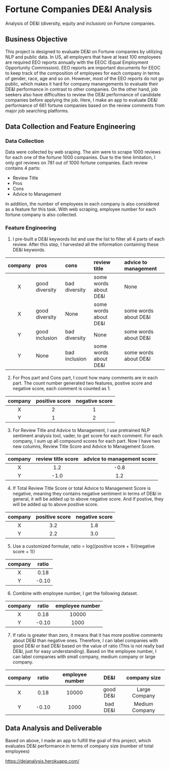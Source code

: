 # Fortune Companies DE&I Analysis

Analysis of DE&I (diversity, equity and inclusion) on Fortune companies. 

## Business Objective

This project is designed to evaluate DE&I on Fortune companies by utilizing NLP and public data. In US, all employers that have at least 100 employees are required EEO reports annually with the EEOC (Equal Employment Opportunity Commission). EEO reports are important documents for EEOC to keep track of the composition of employees for each company in terms of gender, race, age and so on. However, most of the EEO reports do not go public, which makes it hard for company manangements to evaluate their DE&I performance in contrast to other companies. On the other hand, job seekers also have difficulties to review the DE&I performance of candidate companies before applying the job. Here, I make an app to evaluate DE&I performance of 661 fortune companies based on the review comments from major job searching platforms.

## Data Collection and Feature Engineering

### Data Collection

Data were collected by web sraping. The aim were to scrape 1000 reviews for each one of the fortune 1000 companies. Due to the time limitation, I only got reviews on 781 out of 1000 fortune companies. Each review contains 4 parts:

* Review Title
* Pros
* Cons
* Advice to Management

In addition, the number of employees in each company is also considered as a feature for this task. With web scraping, employee number for each fortune company is also collected.

### Feature Engineering

1. I pre-built a DE&I keywords list and use the list to filter all 4 parts of each review. After this step, I harvested all the information containing these DE&I keywords. 

| company | pros | cons | review title | advice to management |
| :---:         |     :---      |     :---     |     :---     |        :--- |
| X | good diversity | bad diversity |some words about DE&I | None|
| X | good diversity | None          |some words about DE&I | some words about DE&I |
| Y | good inclusion | bad diversity |None            | some words about DE&I |
| Y | None           | bad inclusion |some words about DE&I | some words about DE&I|

2. For Pros part and Cons part, I count how many comments are in each part. The count number generated two features, postive score and negative score, each comment is counted as 1.

| company | positive score | negative score |
| :---:         |     :---:     |        :---: |
| X | 2 | 1 |
| Y | 1 | 2 |

3. For Review Title and Advice to Management, I use pretrained NLP sentiment analysis tool, vader, to get score for each comment. For each company, I sum up all compound scores for each part. Now I have two new columns, Review Title Score and Advice to Management Score.

| company | review title score | advice to management score |
| :---:        |     :---:     |        :---: |
| X | 1.2 | -0.8 |
| Y | -1.0 | 1.2 |

4. If Total Review Title Score or total Advice to Management Score is negative, meaning they contains negative sentiment in terms of DE&I in general, it will be added up to above negative score. And if postive, they will be added up to above positive score.

| company | positive score | negative score |
| :---:         |     :---:     |        :---: |
| X | 3.2 | 1.8 |
| Y | 2.2 | 3.0 |

5. Use a customized formular, ratio = log((positive score + 1)/(negative score + 1))

| company | ratio |
| :---:    |  :---: |
| X | 0.18 |
| Y | -0.10 |

6. Combine with employee number, I get the following dataset. 

| company | ratio | employee number |
| :---:    |  :---: |   :---: |
| X | 0.18 | 10000 |
| Y | -0.10 | 1000 |

7. If ratio is greater than zero, it means that it has more positive comments about DE&I than negative ones. Therefore, I can label companies with good DE&I or bad DE&I based on the value of ratio (This is not really bad DE&I, just for easy understanding). Based on the employee number, I can label companies with small company, medium company or large company.

| company | ratio | employee number | DE&I | company size |
| :---:    |  :---: |   :---: |  :---: |  :---:  |
| X | 0.18 | 10000 | good DE&I | Large Company |
| Y | -0.10 | 1000 | bad DE&I | Medium Company |

## Data Analysis and Deliverable

Based on above, I made an app to fulfill the goal of this project, which evaluates DE&I performance in terms of company size (number of total employees) 

https://deianalysis.herokuapp.com/ 

